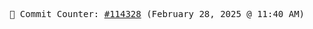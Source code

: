 <p align="center">
    <samp>
        📮 Commit Counter: <a href="https://github.com/Javascript-void0/Javascript-void0/commits/main">#114328</a> (February 28, 2025 @ 11:40 AM)
    </samp>
</p>